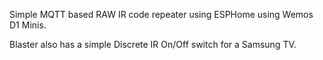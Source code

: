 Simple MQTT based RAW IR code repeater using ESPHome using Wemos D1 Minis.

Blaster also has a simple Discrete IR On/Off switch for a Samsung TV.
